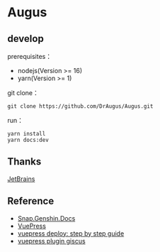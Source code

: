 # Augus

## develop

prerequisites：

- nodejs(Version >= 16)
- yarn(Version >= 1)

git clone：

```git
git clone https://github.com/DrAugus/Augus.git
```

run：

```yarn
yarn install
yarn docs:dev
```

## Thanks

[JetBrains](https://www.jetbrains.com/zh-cn/community/opensource/#support)

## Reference

* [Snap.Genshin.Docs](https://github.com/DGP-Studio/Snap.Genshin.Docs)
* [VuePress](https://vuepress.vuejs.org/guide/deploy.html#github-pages)
* [vuepress deploy: step by step guide](https://github.com/marketplace/actions/vuepress-deploy#step-by-step-guide)
* [vuepress plugin giscus](https://vuepress-theme-hope.github.io/v2/comment/guide/giscus.html)
